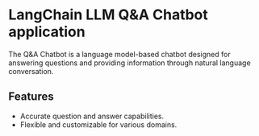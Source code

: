 # LangChain LLM  Q&A Chatbot application 




The Q&A Chatbot is a language model-based chatbot designed for answering questions and providing information through natural language conversation.

## Features

- Accurate question and answer capabilities.
- Flexible and customizable for various domains.



